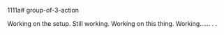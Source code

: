 1111a# group-of-3-action

Working on the setup.
Still working.
Working on this thing.
Working......
.
.